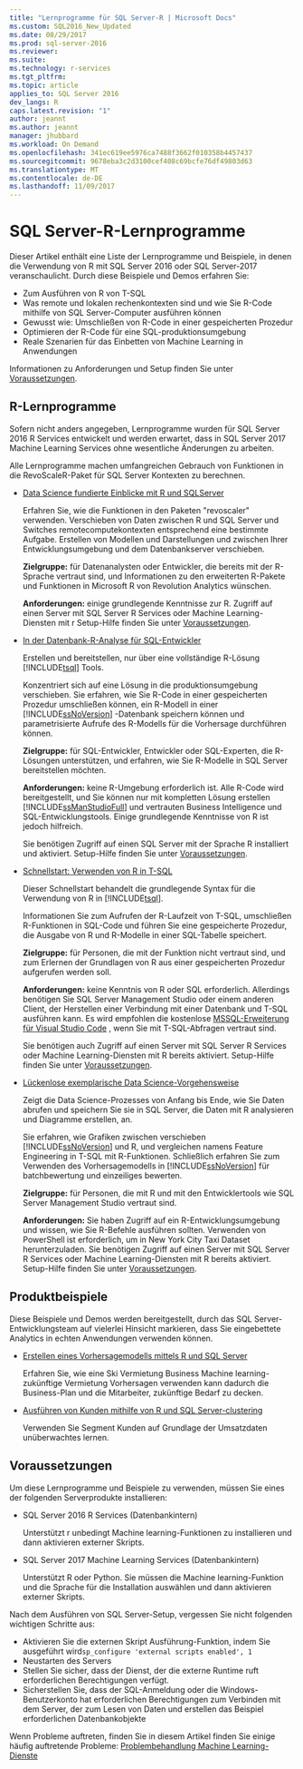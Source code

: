```yaml
---
title: "Lernprogramme für SQL Server-R | Microsoft Docs"
ms.custom: SQL2016_New_Updated
ms.date: 08/29/2017
ms.prod: sql-server-2016
ms.reviewer: 
ms.suite: 
ms.technology: r-services
ms.tgt_pltfrm: 
ms.topic: article
applies_to: SQL Server 2016
dev_langs: R
caps.latest.revision: "1"
author: jeannt
ms.author: jeannt
manager: jhubbard
ms.workload: On Demand
ms.openlocfilehash: 341ec619ee5976ca7488f3662f010358b4457437
ms.sourcegitcommit: 9678eba3c2d3100cef408c69bcfe76df49803d63
ms.translationtype: MT
ms.contentlocale: de-DE
ms.lasthandoff: 11/09/2017
---
```

# <a name="sql-server-r-tutorials"></a>SQL Server-R-Lernprogramme

Dieser Artikel enthält eine Liste der Lernprogramme und Beispiele, in denen die Verwendung von R mit SQL Server 2016 oder SQL Server-2017 veranschaulicht. Durch diese Beispiele und Demos erfahren Sie:

+ Zum Ausführen von R von T-SQL
+ Was remote und lokalen rechenkontexten sind und wie Sie R-Code mithilfe von SQL Server-Computer ausführen können
+ Gewusst wie: Umschließen von R-Code in einer gespeicherten Prozedur
+ Optimieren der R-Code für eine SQL-produktionsumgebung
+ Reale Szenarien für das Einbetten von Machine Learning in Anwendungen

Informationen zu Anforderungen und Setup finden Sie unter [Voraussetzungen](#bkmk_Prerequisites).

## <a name="bkmk_sqltutorials"></a>R-Lernprogramme

Sofern nicht anders angegeben, Lernprogramme wurden für SQL Server 2016 R Services entwickelt und werden erwartet, dass in SQL Server 2017 Machine Learning Services ohne wesentliche Änderungen zu arbeiten.

Alle Lernprogramme machen umfangreichen Gebrauch von Funktionen in die RevoScaleR-Paket für SQL Server Kontexten zu berechnen.

+ [Data Science fundierte Einblicke mit R und SQLServer](../tutorials/deepdive-data-science-deep-dive-using-the-revoscaler-packages.md)

  Erfahren Sie, wie die Funktionen in den Paketen "revoscaler" verwenden. Verschieben von Daten zwischen R und SQL Server und Switches remotecomputekontexten entsprechend eine bestimmte Aufgabe. Erstellen von Modellen und Darstellungen und zwischen Ihrer Entwicklungsumgebung und dem Datenbankserver verschieben.

  **Zielgruppe:** für Datenanalysten oder Entwickler, die bereits mit der R-Sprache vertraut sind, und Informationen zu den erweiterten R-Pakete und Funktionen in Microsoft R von Revolution Analytics wünschen.

  **Anforderungen:** einige grundlegende Kenntnisse zur R. Zugriff auf einen Server mit SQL Server R Services oder Machine Learning-Diensten mit r Setup-Hilfe finden Sie unter [Voraussetzungen](#bkmk_Prerequisites).

+ [In der Datenbank-R-Analyse für SQL-Entwickler](../tutorials/sqldev-in-database-r-for-sql-developers.md)

  Erstellen und bereitstellen, nur über eine vollständige R-Lösung [!INCLUDE[tsql](../../includes/tsql-md.md)] Tools.

  Konzentriert sich auf eine Lösung in die produktionsumgebung verschieben. Sie erfahren, wie Sie R-Code in einer gespeicherten Prozedur umschließen können, ein R-Modell in einer [!INCLUDE[ssNoVersion](../../includes/ssnoversion-md.md)] -Datenbank speichern können und parametrisierte Aufrufe des R-Modells für die Vorhersage durchführen können.

  **Zielgruppe:** für SQL-Entwickler, Entwickler oder SQL-Experten, die R-Lösungen unterstützen, und erfahren, wie Sie R-Modelle in SQL Server bereitstellen möchten.

  **Anforderungen:** keine R-Umgebung erforderlich ist. Alle R-Code wird bereitgestellt, und Sie können nur mit kompletten Lösung erstellen [!INCLUDE[ssManStudioFull](../../includes/ssmanstudiofull-md.md)] und vertrauten Business Intelligence und SQL-Entwicklungstools. Einige grundlegende Kenntnisse von R ist jedoch hilfreich.

  Sie benötigen Zugriff auf einen SQL Server mit der Sprache R installiert und aktiviert. Setup-Hilfe finden Sie unter [Voraussetzungen](#bkmk_Prerequisites).

+ [Schnellstart: Verwenden von R in T-SQL](../tutorials/rtsql-using-r-code-in-transact-sql-quickstart.md)

  Dieser Schnellstart behandelt die grundlegende Syntax für die Verwendung von R in [!INCLUDE[tsql](../../includes/tsql-md.md)].

  Informationen Sie zum Aufrufen der R-Laufzeit von T-SQL, umschließen R-Funktionen in SQL-Code und führen Sie eine gespeicherte Prozedur, die Ausgabe von R und R-Modelle in einer SQL-Tabelle speichert.

  **Zielgruppe:** für Personen, die mit der Funktion nicht vertraut sind, und zum Erlernen der Grundlagen von R aus einer gespeicherten Prozedur aufgerufen werden soll.

  **Anforderungen:** keine Kenntnis von R oder SQL erforderlich. Allerdings benötigen Sie SQL Server Management Studio oder einem anderen Client, der Herstellen einer Verbindung mit einer Datenbank und T-SQL ausführen kann. Es wird empfohlen die kostenlose [MSSQL-Erweiterung für Visual Studio Code](https://marketplace.visualstudio.com/items?itemName=ms-mssql.mssql) , wenn Sie mit T-SQL-Abfragen vertraut sind.

  Sie benötigen auch Zugriff auf einen Server mit SQL Server R Services oder Machine Learning-Diensten mit R bereits aktiviert. Setup-Hilfe finden Sie unter [Voraussetzungen](#bkmk_Prerequisites).

+ [Lückenlose exemplarische Data Science-Vorgehensweise](../tutorials/walkthrough-data-science-end-to-end-walkthrough.md)

  Zeigt die Data Science-Prozesses von Anfang bis Ende, wie Sie Daten abrufen und speichern Sie sie in SQL Server, die Daten mit R analysieren und Diagramme erstellen, an.

  Sie erfahren, wie Grafiken zwischen verschieben [!INCLUDE[ssNoVersion](../../includes/ssnoversion-md.md)] und R, und vergleichen namens Feature Engineering in T-SQL mit R-Funktionen. Schließlich erfahren Sie zum Verwenden des Vorhersagemodells in [!INCLUDE[ssNoVersion](../../includes/ssnoversion-md.md)] für batchbewertung und einzeiliges bewerten.

  **Zielgruppe:** für Personen, die mit R und mit den Entwicklertools wie SQL Server Management Studio vertraut sind.

  **Anforderungen:** Sie haben Zugriff auf ein R-Entwicklungsumgebung und wissen, wie Sie R-Befehle ausführen sollten. Verwenden von PowerShell ist erforderlich, um in New York City Taxi Dataset herunterzuladen. Sie benötigen Zugriff auf einen Server mit SQL Server R Services oder Machine Learning-Diensten mit R bereits aktiviert. Setup-Hilfe finden Sie unter [Voraussetzungen](#bkmk_Prerequisites).

## <a name ="bkmk_samples"></a>Produktbeispiele

Diese Beispiele und Demos werden bereitgestellt, durch das SQL Server-Entwicklungsteam auf vielerlei Hinsicht markieren, dass Sie eingebettete Analytics in echten Anwendungen verwenden können.

+ [Erstellen eines Vorhersagemodells mittels R und SQL Server](https://microsoft.github.io/sql-ml-tutorials/R/rentalprediction)

  Erfahren Sie, wie eine Ski Vermietung Business Machine learning-zukünftige Vermietung Vorhersagen verwenden kann dadurch die Business-Plan und die Mitarbeiter, zukünftige Bedarf zu decken.

+ [Ausführen von Kunden mithilfe von R und SQL Server-clustering](https://microsoft.github.io/sql-ml-tutorials/R/customerclustering/)

  Verwenden Sie Segment Kunden auf Grundlage der Umsatzdaten unüberwachtes lernen.

## <a name="bkmk_Prerequisites"></a>Voraussetzungen

Um diese Lernprogramme und Beispiele zu verwenden, müssen Sie eines der folgenden Serverprodukte installieren:

+ SQL Server 2016 R Services (Datenbankintern)
  
  Unterstützt r unbedingt Machine learning-Funktionen zu installieren und dann aktivieren externer Skripts.

+ SQL Server 2017 Machine Learning Services (Datenbankintern)
  
  Unterstützt R oder Python. Sie müssen die Machine learning-Funktion und die Sprache für die Installation auswählen und dann aktivieren externer Skripts.

Nach dem Ausführen von SQL Server-Setup, vergessen Sie nicht folgenden wichtigen Schritte aus:

+ Aktivieren Sie die externen Skript Ausführung-Funktion, indem Sie ausgeführt wird`sp_configure 'external scripts enabled', 1`
+ Neustarten des Servers
+ Stellen Sie sicher, dass der Dienst, der die externe Runtime ruft erforderlichen Berechtigungen verfügt.
+ Sicherstellen Sie, dass der SQL-Anmeldung oder die Windows-Benutzerkonto hat erforderlichen Berechtigungen zum Verbinden mit dem Server, der zum Lesen von Daten und erstellen das Beispiel erforderlichen Datenbankobjekte

Wenn Probleme auftreten, finden Sie in diesem Artikel finden Sie einige häufig auftretende Probleme: [Problembehandlung Machine Learning-Dienste](../machine-learning-troubleshooting-faq.md)
